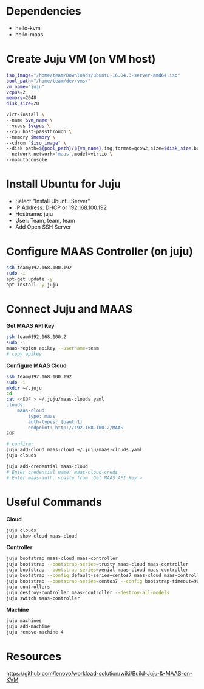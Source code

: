 # Dependencies
- hello-kvm
- hello-maas

# Create Juju VM (on VM host)
```bash
iso_image="/home/team/Downloads/ubuntu-16.04.3-server-amd64.iso"
pool_path="/home/team/dev/vms/"
vm_name="juju"
vcpus=2         
memory=2048     
disk_size=20

virt-install \
--name $vm_name \
--vcpus $vcpus \
--cpu host-passthrough \
--memory $memory \
--cdrom "$iso_image" \
--disk path=${pool_path}/${vm_name}.img,format=qcow2,size=$disk_size,bus=virtio,cache=writeback \
--network network='maas',model=virtio \
--noautoconsole
```

# Install Ubuntu for Juju
- Select "Install Ubuntu Server"
- IP Address: DHCP or 192.168.100.192
- Hostname: juju
- User: Team, team, team
- Add Open SSH Server

# Configure MAAS Controller (on juju)
```bash
ssh team@192.168.100.192
sudo -i
apt-get update -y 
apt install -y juju
```

# Connect Juju and MAAS
**Get MAAS API Key**
```bash
ssh team@192.168.100.2
sudo -i
maas-region apikey --username=team
# copy apikey
```

**Configure MAAS Cloud**
```bash
ssh team@192.168.100.192
sudo -i
mkdir ~/.juju
cd
cat <<EOF > ~/.juju/maas-clouds.yaml
clouds:
    maas-cloud:
        type: maas
        auth-types: [oauth1]
        endpoint: http://192.168.100.2/MAAS
EOF

# confirm:
juju add-cloud maas-cloud ~/.juju/maas-clouds.yaml
juju clouds

juju add-credential maas-cloud
# Enter credential name: maas-cloud-creds
# Enter maas-auth: <paste from 'Get MAAS API Key'>
```

# Useful Commands
**Cloud**
```bash
juju clouds
juju show-cloud maas-cloud
```

**Controller**
```bash
juju bootstrap maas-cloud maas-controller
juju bootstrap --bootstrap-series=trusty maas-cloud maas-controller
juju bootstrap --bootstrap-series=xenial maas-cloud maas-controller
juju bootstrap --config default-series=centos7 maas-cloud maas-controller
juju bootstrap --bootstrap-series=centos7 --config bootstrap-timeout=900 maas-cloud maas-controller
juju controllers
juju destroy-controller maas-controller --destroy-all-models
juju switch maas-controller
```

**Machine**
```bash
juju machines
juju add-machine
juju remove-machine 4
```

# Resources
https://github.com/lenovo/workload-solution/wiki/Build-Juju-&-MAAS-on-KVM